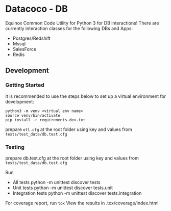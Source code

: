 # Datacoco - DB

Equinox Common Code Utility for Python 3 for DB interactions!
There are currently interaction classes for the following DBs and Apps:

+ Postgres/Redshift
+ Mssql
+ SalesForce
+ Redis


## Development

### Getting Started

It is recommended to use the steps below to set up a virtual environment for development:


```
python3 -m venv <virtual env name>
source venv/bin/activate
pip install -r requirements-dev.txt
```

prepare `etl.cfg` at the root folder using key and values from `tests/test_data/db.test.cfg`

### Testing
prepare db.test.cfg at the root folder using key and values from `tests/test_data/db.test.cfg`

Run
- All tests
    python -m unittest discover tests
- Unit tests
    python -m unittest discover tests.unit
- Integration tests
    python -m unittest discover tests.integration

For coverage report, run `tox`
View the results in .tox/coverage/index.html